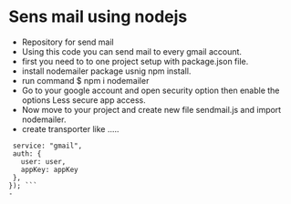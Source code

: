 # Sens mail using nodejs
- Repository for send mail
- Using this code you can send mail to every gmail account.
- first you need to to one project setup with package.json file. 
- install nodemailer package usnig npm install.
- run command  $ npm i nodemailer
- Go to your google account and open security option then enable the options Less secure app access.
- Now move to your project and create new file sendmail.js and import nodemailer.
- create transporter like .....
 ```const smtpTransporte = nodemailer.createTransport({
  service: "gmail",
  auth: {
    user: user,
    appKey: appKey
  },
}); ```
- 

